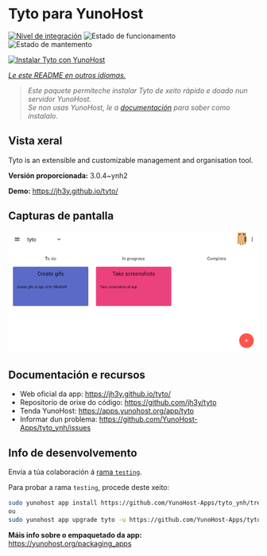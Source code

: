 <!--
NOTA: Este README foi creado automáticamente por <https://github.com/YunoHost/apps/tree/master/tools/readme_generator>
NON debe editarse manualmente.
-->

# Tyto para YunoHost

[![Nivel de integración](https://dash.yunohost.org/integration/tyto.svg)](https://dash.yunohost.org/appci/app/tyto) ![Estado de funcionamento](https://ci-apps.yunohost.org/ci/badges/tyto.status.svg) ![Estado de mantemento](https://ci-apps.yunohost.org/ci/badges/tyto.maintain.svg)

[![Instalar Tyto con YunoHost](https://install-app.yunohost.org/install-with-yunohost.svg)](https://install-app.yunohost.org/?app=tyto)

*[Le este README en outros idiomas.](./ALL_README.md)*

> *Este paquete permíteche instalar Tyto de xeito rápido e doado nun servidor YunoHost.*  
> *Se non usas YunoHost, le a [documentación](https://yunohost.org/install) para saber como instalalo.*

## Vista xeral

Tyto is an extensible and customizable management and organisation tool.

**Versión proporcionada:** 3.0.4~ynh2

**Demo:** <https://jh3y.github.io/tyto/>

## Capturas de pantalla

![Captura de pantalla de Tyto](./doc/screenshots/screenshot.png)

## Documentación e recursos

- Web oficial da app: <https://jh3y.github.io/tyto/>
- Repositorio de orixe do código: <https://github.com/jh3y/tyto>
- Tenda YunoHost: <https://apps.yunohost.org/app/tyto>
- Informar dun problema: <https://github.com/YunoHost-Apps/tyto_ynh/issues>

## Info de desenvolvemento

Envía a túa colaboración á [rama `testing`](https://github.com/YunoHost-Apps/tyto_ynh/tree/testing).

Para probar a rama `testing`, procede deste xeito:

```bash
sudo yunohost app install https://github.com/YunoHost-Apps/tyto_ynh/tree/testing --debug
ou
sudo yunohost app upgrade tyto -u https://github.com/YunoHost-Apps/tyto_ynh/tree/testing --debug
```

**Máis info sobre o empaquetado da app:** <https://yunohost.org/packaging_apps>
